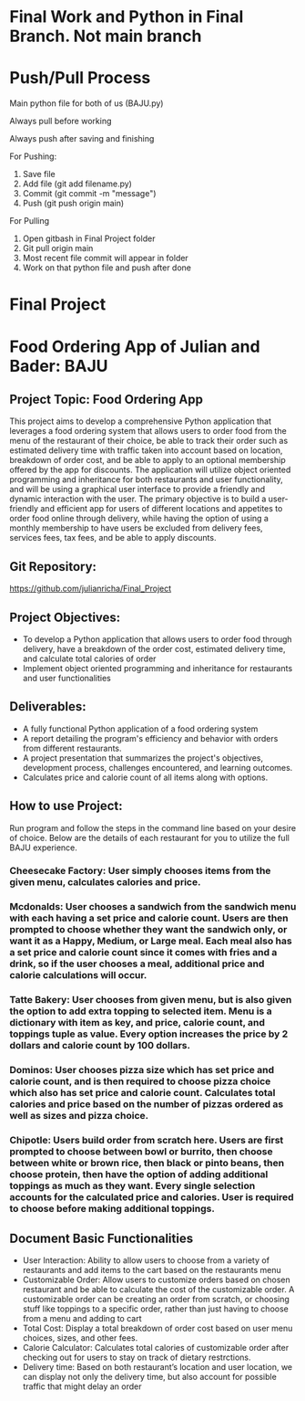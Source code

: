 # Final Work and Python in Final Branch. Not main branch

# Push/Pull Process
Main python file for both of us (BAJU.py)

Always pull before working

Always push after saving and finishing

For Pushing:
1. Save file
2. Add file (git add filename.py)
3. Commit (git commit -m "message")
4. Push (git push origin main)

For Pulling
1. Open gitbash in Final Project folder
2. Git pull origin main
3. Most recent file commit will appear in folder
4. Work on that python file and push after done





# Final Project
# Food Ordering App of Julian and Bader: BAJU

## Project Topic: Food Ordering App 
This project aims to develop a comprehensive Python application that leverages a food ordering system that allows users to order food from the menu of the restaurant of their choice, be able to track their order such as estimated delivery time with traffic taken into account based on location, breakdown of order cost, and be able to apply to an optional membership offered by the app for discounts. The application will utilize object oriented programming and inheritance for both restaurants and user functionality, and will be using a graphical user interface to provide a friendly and dynamic interaction with the user. The primary objective is to build a user-friendly and efficient app for users of different locations and appetites to order food online through delivery, while having the option of using a monthly membership to have users be excluded from delivery fees, services fees, tax fees, and be able to apply discounts. 

## Git Repository: 
https://github.com/julianricha/Final_Project 

## Project Objectives: 
- To develop a Python application that allows users to order food through delivery, have a breakdown of the order cost, estimated delivery time, and calculate total calories of order
- Implement object oriented programming and inheritance for restaurants and user functionalities

## Deliverables: 
- A fully functional Python application of a food ordering system 
- A report detailing the program's efficiency and behavior with orders from different restaurants. 
- A project presentation that summarizes the project's objectives, development process,  challenges encountered, and learning outcomes.
- Calculates price and calorie count of all items along with options.

## How to use Project:
Run program and follow the steps in the command line based on your desire of choice. Below are the details of each restaurant for you to utilize the full BAJU experience.

### Cheesecake Factory: User simply chooses items from the given menu, calculates calories and price.
### Mcdonalds: User chooses a sandwich from the sandwich menu with each having a set price and calorie count. Users are then prompted to choose whether they want the sandwich only, or want it as a Happy, Medium, or Large meal. Each meal also has a set price and calorie count since it comes with fries and a drink, so if the user chooses a meal, additional price and calorie calculations will occur.
### Tatte Bakery: User chooses from given menu, but is also given the option to add extra topping to selected item. Menu is a dictionary with item as key, and price, calorie count, and toppings tuple as value. Every option increases the price by 2 dollars and calorie count by 100 dollars.
### Dominos: User chooses pizza size which has set price and calorie count, and is then required to choose pizza choice which also has set price and calorie count. Calculates total calories and price based on the number of pizzas ordered as well as sizes and pizza choice.
### Chipotle: Users build order from scratch here. Users are first prompted to choose between bowl or burrito, then choose between white or brown rice, then black or pinto beans, then choose protein, then have the option of adding additional toppings as much as they want. Every single selection accounts for the calculated price and calories. User is required to choose before making additional toppings.

## Document Basic Functionalities 
- User Interaction: Ability to allow users to choose from a variety of restaurants and add items to the cart based on the restaurants menu
- Customizable Order: Allow users to customize orders based on chosen restaurant and be able to calculate the cost of the customizable order. A customizable order can be creating an order from scratch, or choosing stuff like toppings to a specific order, rather than just having to choose from a menu and adding to cart
- Total Cost: Display a total breakdown of order cost based on user menu choices, sizes, and other fees.
- Calorie Calculator: Calculates total calories of customizable order after checking out for users to stay on track of dietary restrctions.
- Delivery time: Based on both restaurant’s location and user location, we can display not only the delivery time, but also account for possible traffic that might delay an order

